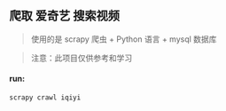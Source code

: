## 爬取 爱奇艺 搜索视频

> 使用的是 scrapy 爬虫 + Python 语言 + mysql 数据库

>注意：此项目仅供参考和学习


#### run:

```python
scrapy crawl iqiyi
```
